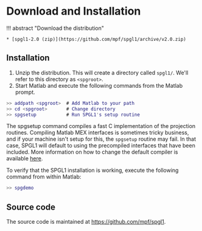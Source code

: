 # Download and Installation

!!! abstract "Download the distribution"

    * [spgl1-2.0 (zip)](https://github.com/mpf/spgl1/archive/v2.0.zip)

## Installation

1. Unzip the distribution. This will create a directory called `spgl1/`. We'll refer to this directory as `<spgroot>`.
2. Start Matlab and execute the following commands from the Matlab prompt.
```matlab
>> addpath <spgroot>  # Add Matlab to your path
>> cd <spgroot>       # Change directory
>> spgsetup           # Run SPGL1's setup routine
```

The spgsetup command compiles a fast C implementation of the projection
routines. Compiling Matlab MEX interfaces is sometimes tricky business, and if
your machine isn't setup for this, the `spgsetup` routine may fail. In that
case, SPGL1 will default to using the precompiled interfaces that have been
included. More information on how to change the default compiler is available
[here](https://www.mathworks.com/help/matlab/matlab_external/changing-default-compiler.html).



To verify that the SPGL1 installation is working, execute the following command from within Matlab:
```matlab
>> spgdemo
```

## Source code

The source code is maintained at https://github.com/mpf/spgl1.



